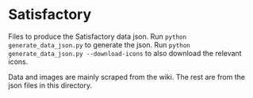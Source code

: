 # Satisfactory

Files to produce the Satisfactory data json. Run `python generate_data_json.py` to generate the json. Run `python generate_data_json.py --download-icons` to also download the relevant icons.

Data and images are mainly scraped from the wiki. The rest are from the json files in this directory.
